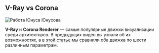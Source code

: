 ## V-Ray vs Corona

![Работа Юнуса Юнусова](/img/AVZ_2/1649851988_Cor_20cover_201.jpg#rounded)

**V-Ray** и **Corona Renderer** — самые популярные движки визуализации среди архитекторов. В предыдущих видео вы узнали об их возможностях, а в [этой статье](https://softculture.cc/blog/entries/articles/obzor-v-ray-i-corona-renderer) мы сравнили оба движка по шести различным параметрам.
